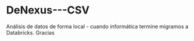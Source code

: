 # DeNexus---CSV
Análisis de datos de forma local - cuando informática termine migramos a Databricks. Gracias
